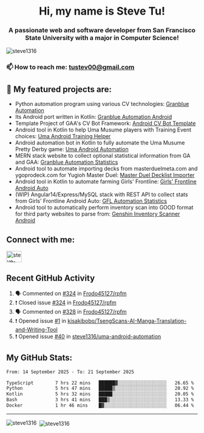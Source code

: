 <h1 align="center">Hi, my name is Steve Tu!</h1>
<h3 align="center">A passionate web and software developer from San Francisco State University with a major in Computer Science!</h3>

<p align="left"> <img src="https://komarev.com/ghpvc/?username=steve1316&label=Profile%20views&color=0e75b6&style=flat" alt="steve1316" /> </p>

### 📫 How to reach me: **tustev00@gmail.com**

## 🔭 My featured projects are:
- Python automation program using various CV technologies: [Granblue Automation](https://github.com/steve1316/granblue-automation-pyautogui)
- Its Android port written in Kotlin: [Granblue Automation Android](https://github.com/steve1316/granblue-automation-android)
- Template Project of GAA's CV Bot Framework: [Android CV Bot Template](https://github.com/steve1316/android-cv-bot-template)
- Android tool in Kotlin to help Uma Musume players with Training Event choices: [Uma Android Training Helper](https://github.com/steve1316/uma-android-training-helper)
- Android automation bot in Kotlin to fully automate the Uma Musume Pretty Derby game: [Uma Android Automation](https://github.com/steve1316/uma-android-automation)
- MERN stack website to collect optional statistical information from GA and GAA: [Granblue Automation Statistics](https://github.com/steve1316/granblue-automation-statistics)
- Android tool to automate importing decks from masterduelmeta.com and ygoprodeck.com for Yugioh Master Duel: [Master Duel Decklist Importer](https://github.com/steve1316/masterduel-android-decklist-importer)
- Android tool in Kotlin to automate farming Girls' Frontline: [Girls' Frontline Android Auto](https://github.com/steve1316/gfl-android-auto)
- (WIP) Angular14/Express/MySQL stack with REST API to collect stats from Girls' Frontline Android Auto: [GFL Automation Statistics](https://github.com/steve1316/gfl-automation-statistics)
- Android tool to automatically perform inventory scan into GOOD format for third party websites to parse from: [Genshin Inventory Scanner Android](https://github.com/steve1316/genshin-inventory-scanner-android)

## Connect with me:

<p align="left">
<a href="https://linkedin.com/in/steve-tu-370ba219b" target="blank"><img align="center" src="https://cdn.jsdelivr.net/npm/simple-icons@3.0.1/icons/linkedin.svg" alt="steve-tu-370ba219b" height="30" width="40" /></a>
</p>

## Recent GitHub Activity

<!--START_SECTION:activity-->
1. 🗣 Commented on [#324](https://github.com/Frodo45127/rpfm/issues/324) in [Frodo45127/rpfm](https://github.com/Frodo45127/rpfm)
2. ❗️ Closed issue [#324](https://github.com/Frodo45127/rpfm/issues/324) in [Frodo45127/rpfm](https://github.com/Frodo45127/rpfm)
3. 🗣 Commented on [#328](https://github.com/Frodo45127/rpfm/issues/328) in [Frodo45127/rpfm](https://github.com/Frodo45127/rpfm)
4. ❗️ Opened issue [#1](https://github.com/kisakibobo/TsengScans-AI-Manga-Translation-and-Writing-Tool/issues/1) in [kisakibobo/TsengScans-AI-Manga-Translation-and-Writing-Tool](https://github.com/kisakibobo/TsengScans-AI-Manga-Translation-and-Writing-Tool)
5. ❗️ Opened issue [#40](https://github.com/steve1316/uma-android-automation/issues/40) in [steve1316/uma-android-automation](https://github.com/steve1316/uma-android-automation)
<!--END_SECTION:activity-->

## My GitHub Stats:

<!--START_SECTION:waka-->

```txt
From: 14 September 2025 - To: 21 September 2025

TypeScript        7 hrs 22 mins   ██████▓░░░░░░░░░░░░░░░░░░   26.65 %
Python            5 hrs 47 mins   █████▒░░░░░░░░░░░░░░░░░░░   20.92 %
Kotlin            5 hrs 32 mins   █████░░░░░░░░░░░░░░░░░░░░   20.05 %
Bash              3 hrs 41 mins   ███▒░░░░░░░░░░░░░░░░░░░░░   13.33 %
Docker            1 hr 46 mins    █▓░░░░░░░░░░░░░░░░░░░░░░░   06.44 %
```

<!--END_SECTION:waka-->

---

<p><img align="left" src="https://github-readme-stats.vercel.app/api/top-langs?username=steve1316&show_icons=true&locale=en&layout=compact&theme=radical" alt="steve1316" /></p>

<p>&nbsp;<img align="center" src="https://github-readme-stats.vercel.app/api?username=steve1316&show_icons=true&locale=en&count_private=true&theme=radical" alt="steve1316" /></p>
